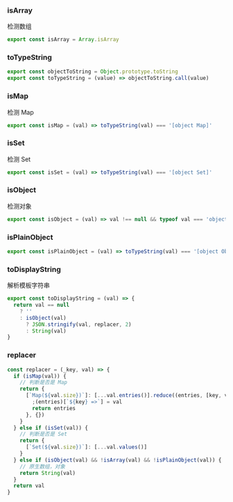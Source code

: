 ### isArray

检测数组

```js
export const isArray = Array.isArray
```

### toTypeString

```js
export const objectToString = Object.prototype.toString
export const toTypeString = (value) => objectToString.call(value)
```

### isMap

检测 Map

```js
export const isMap = (val) => toTypeString(val) === '[object Map]'
```

### isSet

检测 Set

```js
export const isSet = (val) => toTypeString(val) === '[object Set]'
```

### isObject

检测对象

```js
export const isObject = (val) => val !== null && typeof val === 'object'
```

### isPlainObject

```js
export const isPlainObject = (val) => toTypeString(val) === '[object Object]'
```

### toDisplayString

解析模板字符串

```js
export const toDisplayString = (val) => {
  return val == null
    ? ''
    : isObject(val) 
      ? JSON.stringify(val, replacer, 2)
      : String(val)
}
```

### replacer

```js
const replacer = (_key, val) => {
  if (isMap(val)) {
    // 判断是否是 Map
    return {
      [`Map(${val.size})`]: [...val.entries()].reduce((entries, [key, val]) => {
        ;(entries)[`${key} =>`] = val
        return entries
      }, {})
    }
  } else if (isSet(val)) {
    // 判断是否是 Set
    return {
      [`Set(${val.size})`]: [...val.values()]
    }
  } else if (isObject(val) && !isArray(val) && !isPlainObject(val)) {
    // 原生数组，对象
    return String(val)
  }
  return val
}
```



